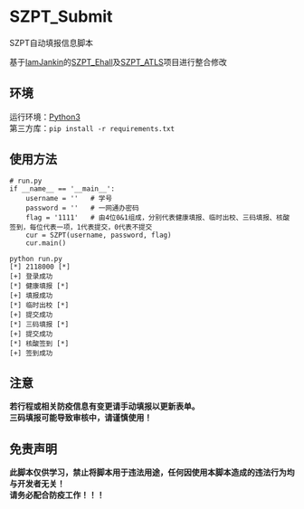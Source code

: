 # SZPT_Submit
SZPT自动填报信息脚本

基于[IamJankin](https://github.com/IamJankin)的[SZPT_Ehall](https://github.com/IamJankin/SZPT_Ehall)及[SZPT_ATLS](https://github.com/IamJankin/SZPT_ATLS)项目进行整合修改  

## 环境
运行环境：[Python3](https://www.python.org/)  
第三方库：`pip install -r requirements.txt`  

## 使用方法
```
# run.py
if __name__ == '__main__':
    username = ''   # 学号
    password = ''   # 一网通办密码
    flag = '1111'   # 由4位0&1组成，分别代表健康填报、临时出校、三码填报、核酸签到，每位代表一项，1代表提交，0代表不提交
    cur = SZPT(username, password, flag)
    cur.main()
```

```
python run.py
[*] 2118000 [*]
[+] 登录成功
[*] 健康填报 [*]
[+] 填报成功
[*] 临时出校 [*]
[+] 提交成功
[*] 三码填报 [*]
[+] 提交成功
[*] 核酸签到 [*]
[+] 签到成功
```

## 注意
**若行程或相关防疫信息有变更请手动填报以更新表单。**\
**三码填报可能导致审核中，请谨慎使用！**

## 免责声明
**此脚本仅供学习，禁止将脚本用于违法用途，任何因使用本脚本造成的违法行为均与开发者无关！**\
**请务必配合防疫工作！！！**

